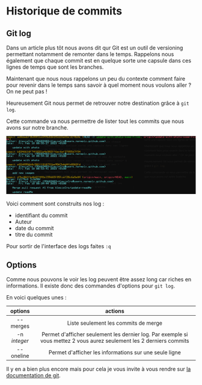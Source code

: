 # Historique de commits

## Git log

Dans un article plus tôt nous avons dit qur Git est un outil de versioning permettant notamment de remonter dans le temps. Rappelons nous également que chaque commit est en quelque sorte une capsule dans ces lignes de temps que sont les branches. 

Maintenant que nous nous rappelons un peu du contexte comment faire pour revenir dans le temps sans savoir à quel moment nous voulons aller ? On ne peut pas ! 

Heureusement Git nous permet de retrouver notre destination grâce à ```git log```.

Cette commande va nous permettre de lister tout les commits que nous avons sur notre branche. 

![screenshot git log](../assets/images/log/log.png)

Voici comment sont construits nos log : 
- identifiant du commit
- Auteur
- date du commit
- titre du commit

Pour sortir de l'interface des logs faites ```:q```

## Options

Comme nous pouvons le voir les log peuvent être assez long car riches en informations. 
Il existe donc des commandes d'options pour ```git log```.

En voici quelques unes : 

|   options         |   actions |
|   :------:        |   :-----: |
|   --merges        |  Liste seulement les commits de merge |
|   -n *integer*    | Permet d'afficher seulement les dernier log. Par exemple si vous mettez 2 vous aurez seulement les 2 derniers commits|
|  --oneline        |  Permet d'afficher les informations sur une seule ligne      |

Il y en a bien plus encore mais pour cela je vous invite à vous rendre sur [la documentation de git](https://git-scm.com/docs/git-log).
